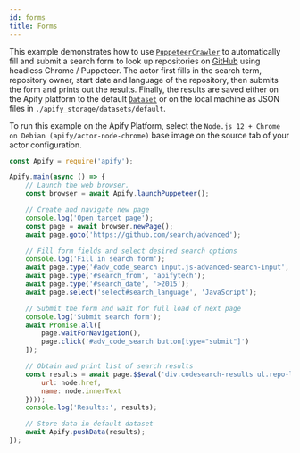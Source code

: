 ```yaml
---
id: forms
title: Forms
---
```



 This example demonstrates how to use
 [`PuppeteerCrawler`](/docs/api/puppeteer-crawler)
 to automatically fill and submit a search form to look up repositories on
 [GitHub](https://news.ycombinator.com)
 using headless Chrome / Puppeteer.
 The actor first fills in the search term, repository owner, start date and
 language of the repository, then submits the form and prints out the results.
 Finally, the results are saved either on the Apify platform to the default
 [`Dataset`](/docs/api/dataset)
 or on the local machine as JSON files in `./apify_storage/datasets/default`.

 To run this example on the Apify Platform, select the `Node.js 12 + Chrome on Debian (apify/actor-node-chrome)` base image
 on the source tab of your actor configuration.

```javascript
const Apify = require('apify');

Apify.main(async () => {
    // Launch the web browser.
    const browser = await Apify.launchPuppeteer();

    // Create and navigate new page
    console.log('Open target page');
    const page = await browser.newPage();
    await page.goto('https://github.com/search/advanced');

    // Fill form fields and select desired search options
    console.log('Fill in search form');
    await page.type('#adv_code_search input.js-advanced-search-input', 'apify-js');
    await page.type('#search_from', 'apifytech');
    await page.type('#search_date', '>2015');
    await page.select('select#search_language', 'JavaScript');

    // Submit the form and wait for full load of next page
    console.log('Submit search form');
    await Promise.all([
        page.waitForNavigation(),
        page.click('#adv_code_search button[type="submit"]')
    ]);

    // Obtain and print list of search results
    const results = await page.$$eval('div.codesearch-results ul.repo-list li h3 a', nodes => nodes.map(node => ({
        url: node.href,
        name: node.innerText
    })));
    console.log('Results:', results);

    // Store data in default dataset
    await Apify.pushData(results);
});
```
